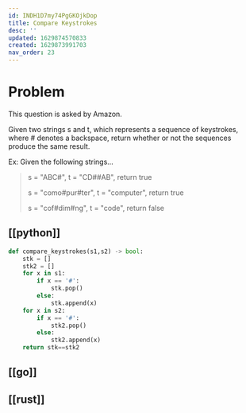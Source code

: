 ```yaml
---
id: INDH1D7my74PgGKOjkDop
title: Compare Keystrokes
desc: ''
updated: 1629874570833
created: 1629873991703
nav_order: 23
---
```

# Problem

This question is asked by Amazon.

Given two strings s and t, which represents a sequence of keystrokes, where # denotes a backspace, return whether or not the sequences produce the same result.

Ex: Given the following strings...

> s = "ABC#", t = "CD##AB", return true
>
> s = "como#pur#ter", t = "computer", return true
>
> s = "cof#dim#ng", t = "code", return false


## [[python]]

```python
def compare_keystrokes(s1,s2) -> bool:
    stk = []
    stk2 = []
    for x in s1:
        if x == '#':
            stk.pop()
        else:
            stk.append(x)
    for x in s2:
        if x == '#':
            stk2.pop()
        else:
            stk2.append(x)
    return stk==stk2
```

## [[go]]

## [[rust]]

